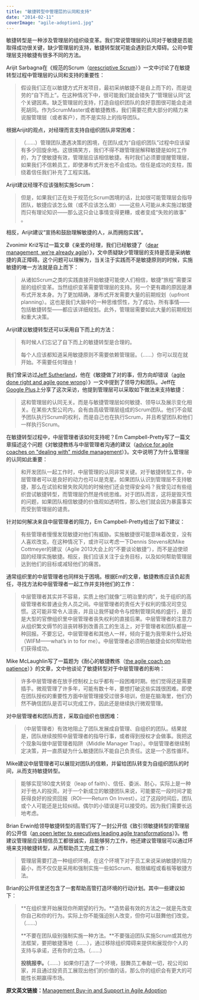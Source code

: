 ```yaml
---
title: "敏捷转型中管理层的认同和支持"
date: "2014-02-11"
coverImage: "agile-adoption1.jpg"
---
```


敏捷转型是一种涉及管理层的组织级变革。我们常说管理层的认同对于敏捷是否能取得成功很关键，缺少管理层的支持，敏捷转型就可能会遇到巨大障碍。公司中管理层支持敏捷有很多不同的方法。

Arijit Sarbagna在《规范的Scrum（[prescriptive Scrum](http://www.scrumalliance.org/community/articles/2014/january/prescriptive-scrum)）》一文中讨论了在敏捷转型过程中管理层的认同和支持的重要性：

> 假设我们正在以敏捷方式开发项目，最初采纳敏捷不是自上而下的，而是徒劳的“自下而上”。在这种情况下中，很可能我们就会错失了“管理层认同”这个关键因素。缺乏管理层的支持，打造自组织团队的良好意图很可能会走进死胡同。作为ScrumMaster或者敏捷教练，我们需要花费大部分的精力来说服管理层（或者客户），而不是实际上的指导团队。

根据Arijit的观点，对经理而言支持自组织团队非常困难：

> （……）管理团队遭遇决策的困境，在团队成为“自组织团队”过程中应该留有多少回旋余地。这很搞笑方，我们不得不跟管理层解释敏捷是如何工作的，为了使敏捷有效，管理层应该相信敏捷。有时我们必须要提醒管理层，如果我们不信赖员工，即使瀑布式开发也不会成功。信任是成功的支柱，围绕着信任我们补充了工程实践。

Arijit建议经理不应该强制实施Scrum：

> 但是，如果我们正在处于规范化Scrum困境的话，比如很可能管理层会指导团队，敏捷应该怎么做（或不应该怎么做）——这些人可能从未实施过敏捷而只有理论知识——那么这只会让事情变得更糟，或者变成“失败的故事” 。

相反，Arijit建议“宣扬和鼓励理解敏捷的人，从而拥抱实践”。

Zvonimir Križ写过一篇文章《亲爱的经理，我们已经敏捷了（[dear management, we’re already agile](http://zvonekriz.com/2013/10/16/dear-management-were-already-agile/)）》，文中质疑缺少管理层的支持是否是采纳敏捷的真正障碍。这个问题可以理解为，当关注于实践而不是敏捷原则的时候，实施敏捷的唯一方法就是自上而下：

> 从诸如Scrum之类的实践直接开始敏捷可能使人们相信，敏捷“旅程”需要深层的组织变革。当然组织变革需要管理层的支持。另一个更有趣的原因是瀑布式开发本身。为了更加精确，瀑布式开发需要大量的前期规划（upfront planning）。这也是我们大脑中的一种思维惯性，为了成功，所有事情——包括敏捷转型——都应该详细规划。此外，管理层需要如此大量的前期规划和重大决策。

Arijit建议敏捷转型还可以采用自下而上的方法：

> 有时候人们忘记了自下而上的敏捷转型是合理的。
> 
> 每个人应该都知道采用敏捷原则不需要依赖管理层。（……）你可以现在就开始。不需要任何理由！

我们曾采访过[Jeff Sutherland](http://www.infoq.com/author/Jeff-Sutherland)，他在《敏捷做了对的事，但方向却错误（[agile done right and agile gone wrong](http://labs.openviewpartners.com/agile-done-right-agile-gone-wrong/)）》一文中提到了领导力和团队。Jeff在[Google Plus](https://plus.google.com/+JeffSutherland/posts/JLsrKtKJwo3)上分享了这次采访，他提到管理层可以采取如下做法来支持敏捷：

> 这和管理层的认同无关。而是与敏捷管理层如何敏捷、领导以及展示变化相关。在某些大型公司内，会有由高级管理层组成的Scrum团队。他们不会赋予团队执行Scrum的权利，而是自己也在执行Scrum，并且希望团队和他们一样执行Scrum。

在敏捷转型过程中，中层管理者该如何支持呢？Em Campbell-Pretty写了一篇文章描述这个问题《对敏捷教练与中层管理者沟通的建议（[advice for agile coaches on "dealing with" middle management](http://www.prettyagile.com/2013/10/advice-for-agile-coaches-on-dealing.html)）》。文中说明了为什么管理层的认同如此重要：

> 和开发团队一起工作时，中层管理的认同非常关键。对于敏捷转型工作，中层管理者可以是良好的动力也可以是克星。如果团队认识到管理层不支持敏捷，那么在试验和冒失败风险的时候他们还会觉得安全吗？我曾见过有些组织尝试敏捷转型，而管理层仍然是传统思维。对于团队而言，这将是毁灭性的问题，如果团队相信敏捷的价值观如透明性，那么他们就会因为暴露事实而受到管理层的谴责。

针对如何解决来自中层管理者的阻力，Em Campbell-Pretty给出了如下建议：

> 有些管理者慢慢发现敏捷对他们有威胁。实施敏捷很可能意味着改变，没有人喜欢改变。在这种情况下，或许可以考虑一下Dennis Stevens和Mike Cottmeyer的建议（Agile 2013大会上的“不要谈论敏捷”），而不是迫使顽固的经理实施敏捷。相反，我们应该关注于业务目标，以及如何帮助管理层达到他们的目标或减轻他们的痛苦。

通常组织里的中层管理者也同样处于困境。根据Em的文章，敏捷教练应该负起责任，寻找方法和中层管理者一起工作并支持他们的工作：

> 中层管理者其实并不容易，实质上他们就像“三明治里的肉”，处于组织的高级管理者和普通业务人员之间。中层管理者的责任大于权利的情况司空见惯。这可能非常令人沮丧，并且让我怀疑命令与控制管理风格的盛行，是否是大型的官僚组织里中层管理者丧失权利的直接后果。中层管理者的注意力从组织繁文缛节的沮丧转移到改善员工的生活上，对于管理者和团队都是一种回报。不要忘记，中层管理者和其他人一样，倾向于能为我带来什么好处（WIFM——what’s in to for me）。中层管理者必须明白敏捷会如何帮助他们获得成功。

Mike McLaughlin写了一篇题为《耐心的敏捷教练（[the agile coach on patience](http://blogs.versionone.com/agile_management/2013/08/16/the-agile-coach-on-patience/)）》的文章，文中他谈论了敏捷转型对于中层管理者的影响：

> 许多中层管理者在放手控制权上似乎都有一段困难时期。他们觉得还是需要插手。微观管理了许多年，可能有数十年，要想打破这些实践很困难。即使在团队授权的重要性方面中层管理接受过很多培训，但是在脑海里，他们仍然不确信团队是否可以完成工作，因此还是继续执行微观管理。

对中层管理者和团队而言，采取自组织也很困难：

> （中层管理者）有效地阻止了团队发展成自管理、自组织的团队。结果就是，团队继续按照中层管理者的指导行事，或者得到授权才会做事。我把这个现象叫做中层管理者陷阱（Middle Manager Trap）。中层管理者继续制定决策，并一直质疑为什么敏捷团队不能自己负责任。这是一个恶性循环。

Mike建议中层管理者可以展现对团队的信赖，并留给团队转变为自组织团队的时间，从而支持敏捷转型。

> 能够实现180度大转变（leap of faith）、信任、委派、耐心，实际上是一种对于他人的投资。对于一个新成立的敏捷团队来说，可能要花一段时间才能获得良好的投资回报（ROI——Return On Invest）。过了这段时间后，团队或个人可能还是比较纠结。偶尔的小错误是可以接受的。因为我们需要长远地考虑。

Brian Erwin给领导敏捷转型的高管们写了一封公开信《致引领敏捷转型的管理层的公开信（[an open letter to executives leading agile transformations](http://blog.projectconnections.com/project_practitioners/2013/11/an-open-letter-to-executives-leading-agile-transformations.html)）》。他建议管理层应该相信员工都很诚实，且能够努力工作，他还建议管理层可以通过环境来支持敏捷转型，从而帮助员工完成工作：

> 管理层需要打造一种组织环境，在这个环境下对于员工来说采纳敏捷的阻力最小，而不仅仅是采用和强制实施一些如Scrum、极限编程或看板等敏捷方法。

Brian的公开信里还包含了一套帮助高管打造环境的行动计划。其中一些建议如下：

> **在组织里开始展现你所期望的行为。**造势最有效的方法之一就是先改变你自己和你的行为。实际上你不能强迫别人改变，但你可以鼓舞他们改变。（……）
> 
> **不要在团队级别强制实施一种方法。**不要强迫团队实施Scrum或其他方法框架，要把敏捷落地（……），通过移除组织障碍来提供和展现你个人的支持与承诺，还有你的立场。（……）
> 
> **投桃报李。**（……）如果你打造了一个环境，鼓舞员工奉献一切，视公司如家，并且通过投资员工展现出他们的价值的话，那么你的组织会有更大的可能性长期赢得市场。

**原文英文链接：**[Management Buy-in and Support in Agile Adoption](http://www.infoq.com/news/2014/01/management-support-agile)
